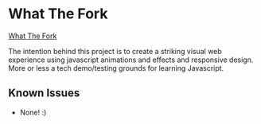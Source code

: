# What The Fork

[What The Fork](https://adamcockell1.github.io/what-the-fork/)

The intention behind this project is to create a striking visual web experience using javascript animations and effects and responsive design. More or less a tech demo/testing grounds for learning Javascript.

## Known Issues

-   None! :)
